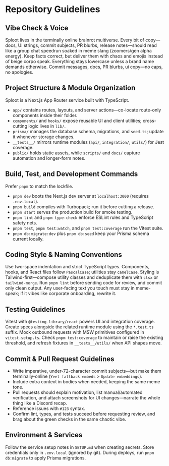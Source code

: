 # Repository Guidelines

## Vibe Check & Voice
Sploot lives in the terminally online brainrot multiverse. Every bit of copy—docs, UI strings, commit subjects, PR blurbs, release notes—should read like a group chat speedrun soaked in meme slang (zoomers/gen alpha energy). Keep facts correct, but deliver them with chaos and emojis instead of beige corpo speak.
Everything stays lowercase unless a brand name demands otherwise. Commit messages, docs, PR blurbs, ui copy—no caps, no apologies.

## Project Structure & Module Organization
Sploot is a Next.js App Router service built with TypeScript.
- `app/` contains routes, layouts, and server actions—co-locate route-only components inside their folder.
- `components/` and `hooks/` expose reusable UI and client utilities; cross-cutting logic lives in `lib/`.
- `prisma/` manages the database schema, migrations, and `seed.ts`; update it whenever storage changes.
- `__tests__/` mirrors runtime modules (`api/`, `integration/`, `utils/`) for Jest coverage.
- `public/` holds static assets, while `scripts/` and `docs/` capture automation and longer-form notes.

## Build, Test, and Development Commands
Prefer `pnpm` to match the lockfile.
- `pnpm dev` boots the Next.js dev server at `localhost:3000` (requires `.env.local`).
- `pnpm build` compiles with Turbopack; run it before cutting a release.
- `pnpm start` serves the production build for smoke testing.
- `pnpm lint` and `pnpm type-check` enforce ESLint rules and TypeScript safety nets.
- `pnpm test`, `pnpm test:watch`, and `pnpm test:coverage` run the Vitest suite.
- `pnpm db:migrate:dev` plus `pnpm db:seed` keep your Prisma schema current locally.

## Coding Style & Naming Conventions
Use two-space indentation and strict TypeScript types. Components, hooks, and React files follow `PascalCase`; utilities stay `camelCase`. Styling is Tailwind-first—compose utility classes and deduplicate them with `clsx` or `tailwind-merge`. Run `pnpm lint` before sending code for review, and commit only clean output. Any user-facing text you touch must stay in meme-speak; if it vibes like corporate onboarding, rewrite it.

## Testing Guidelines
Vitest with `@testing-library/react` powers UI and integration coverage. Create specs alongside the related runtime module using the `*.test.ts` suffix. Mock outbound requests with MSW primitives configured in `vitest.setup.ts`. Check `pnpm test:coverage` to maintain or raise the existing threshold, and refresh fixtures in `__tests__/utils/` when API shapes move.

## Commit & Pull Request Guidelines
- Write imperative, under-72-character commit subjects—but make them terminally-online (`Yeet fallback embeds` > `Update embeddings`).
- Include extra context in bodies when needed, keeping the same meme tone.
- Pull requests should explain motivation, list manual/automated verification, and attach screenshots for UI changes—narrate the whole thing like a Discord recap.
- Reference issues with `#123` syntax.
- Confirm lint, types, and tests succeed before requesting review, and brag about the green checks in the same chaotic vibe.

## Environment & Services
Follow the service setup notes in `SETUP.md` when creating secrets. Store credentials only in `.env.local` (ignored by git). During deploys, run `pnpm db:migrate` to apply Prisma migrations.
